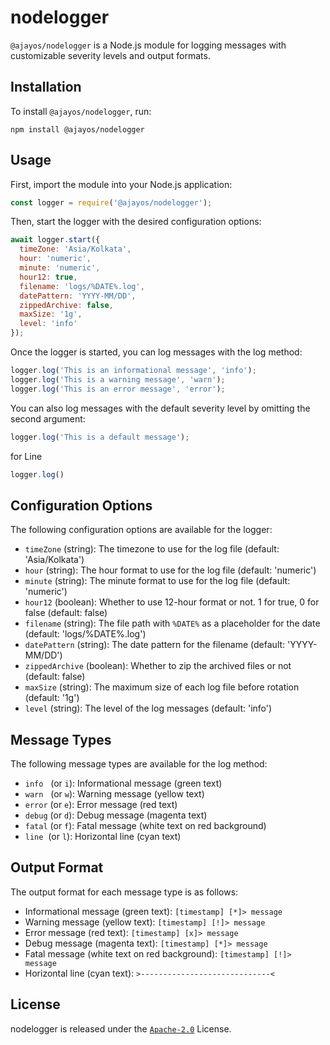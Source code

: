 # nodelogger
`@ajayos/nodelogger` is a Node.js module for logging messages with customizable severity levels and output formats.

## Installation
To install `@ajayos/nodelogger`, run:
```shell
npm install @ajayos/nodelogger
```

## Usage
First, import the module into your Node.js application:

```js
const logger = require('@ajayos/nodelogger');
```
Then, start the logger with the desired configuration options:

```js
await logger.start({
  timeZone: 'Asia/Kolkata',
  hour: 'numeric',
  minute: 'numeric',
  hour12: true,
  filename: 'logs/%DATE%.log',
  datePattern: 'YYYY-MM/DD',
  zippedArchive: false,
  maxSize: '1g',
  level: 'info'
});
```


Once the logger is started, you can log messages with the log method:

```js
logger.log('This is an informational message', 'info');
logger.log('This is a warning message', 'warn');
logger.log('This is an error message', 'error');
```
You can also log messages with the default severity level by omitting the second argument:

```js
logger.log('This is a default message');
```

for Line
```js
logger.log()
```

## Configuration Options
The following configuration options are available for the logger:

* `timeZone` (string): The timezone to use for the log file (default: 'Asia/Kolkata')
* `hour` (string): The hour format to use for the log file (default: 'numeric')
* `minute` (string): The minute format to use for the log file (default: 'numeric')
* `hour12` (boolean): Whether to use 12-hour format or not. 1 for true, 0 for false (default: false)
* `filename` (string): The file path with `%DATE%` as a placeholder for the date (default: 'logs/%DATE%.log')
* `datePattern` (string): The date pattern for the filename (default: 'YYYY-MM/DD')
* `zippedArchive` (boolean): Whether to zip the archived files or not (default: false)
* `maxSize` (string): The maximum size of each log file before rotation (default: '1g')
* `level` (string): The level of the log messages (default: 'info')



## Message Types
The following message types are available for the log method:

* `info` &nbsp;&nbsp;(or `i`): Informational message (green text)
* `warn` &nbsp;&nbsp;(or `w`): Warning message (yellow text)
* `error` (or `e`): Error message (red text)
* `debug` (or `d`): Debug message (magenta text)
* `fatal` (or `f`): Fatal message (white text on red background)
* `line` &nbsp;(or `l`): Horizontal line (cyan text)
## Output Format
The output format for each message type is as follows:

* Informational message (green text): `[timestamp] [*]> message`
* Warning message (yellow text): `[timestamp] [!]> message`
* Error message (red text): `[timestamp] [x]> message`
* Debug message (magenta text): `[timestamp] [*]> message`
* Fatal message (white text on red background): `[timestamp] [!]> message`
* Horizontal line (cyan text): `>-----------------------------<`
## License
nodelogger is released under the [`Apache-2.0`](/LICENSE) License.
